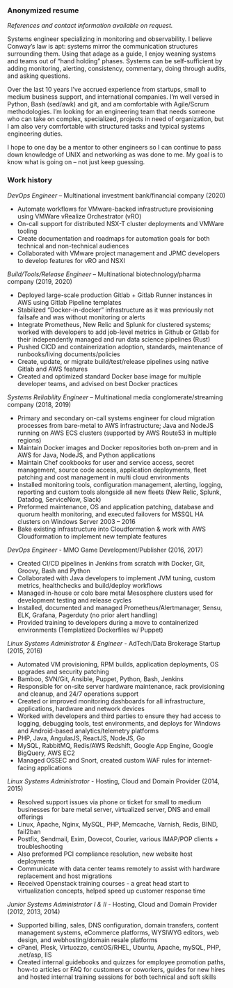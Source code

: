 ### Anonymized resume

_References and contact information available on request._

Systems engineer specializing in monitoring and observability. I believe
Conway’s law is apt: systems mirror the communication structures surrounding
them. Using that adage as a guide, I enjoy weaning systems and teams out of
“hand holding” phases. Systems can be self-sufficient by adding monitoring,
alerting, consistency, commentary, doing through audits, and asking questions.

Over the last 10 years I’ve accrued experience from startups, small to medium
business support, and international companies. I’m well versed in Python, Bash
(sed/awk) and git, and am comfortable with Agile/Scrum methodologies. I’m
looking for an engineering team that needs someone who can take on complex,
specialized, projects in need of organization, but I am also very comfortable
with structured tasks and typical systems engineering duties.

I hope to one day be a mentor to other engineers so I can continue to pass down
knowledge of UNIX and networking as was done to me. My goal is to know what is
going on – not just keep guessing. 

### Work history

*DevOps Engineer* – Multinational investment bank/financial company (2020)
-	Automate workflows for VMware-backed infrastructure provisioning using VMWare
	vRealize Orchestrator (vRO)
-	On-call support for distributed NSX-T cluster deployments and VMWare tooling
-	Create documentation and roadmaps for automation goals for both technical and
	non-technical audiences
-	Collaborated with VMware project management and JPMC developers to develop
	features for vRO and NSXI

*Build/Tools/Release Engineer* – Multinational biotechnology/pharma company
(2019, 2020)
-	Deployed large-scale production Gitlab + Gitlab Runner instances in AWS using
	Gitlab Pipeline templates
-	Stabilized “Docker-in-docker” infrastructure as it was previously not failsafe
	and was without monitoring or alerts
-	Integrate Prometheus, New Relic and Splunk for clustered systems; worked with
	developers to add job-level metrics in Github or Gitlab for their
independently managed and run data science pipelines (Rust)
-	Pushed CICD and containerization adoption, standards, maintenance of
	runbooks/living documents/policies
-	Create, update, or migrate build/test/release pipelines using native Gitlab
	and AWS features
-	Created and optimized standard Docker base image for multiple developer teams,
	and advised on best Docker practices 

*Systems Reliability Engineer* – Multinational media conglomerate/streaming
company (2018, 2019)
-	Primary and secondary on-call systems engineer for cloud migration processes
	from bare-metal to AWS infrastructure; Java and NodeJS running on AWS ECS
clusters (supported by AWS Route53 in multiple regions) 
-	Maintain Docker images and Docker repositories both on-prem and in AWS for
	Java, NodeJS, and Python applications
-	Maintain Chef cookbooks for user and service access, secret management, source
	code access, application deployments, fleet patching and cost management in
multi cloud environments
-	Installed monitoring tools, configuration management, alerting, logging,
	reporting and custom tools alongside all new fleets (New Relic, Splunk,
Datadog, ServiceNow, Slack)
-	Preformed maintenance, OS and application patching, database and quorum health
	monitoring, and executed failovers for MSSQL HA clusters on Windows Server
2003 – 2016
-	Bake existing infrastructure into Cloudformation & work with AWS
	Cloudformation to implement new template features

*DevOps Engineer* - MMO Game Development/Publisher (2016, 2017)
-	 Created CI/CD pipelines in Jenkins from scratch with Docker, Git, Groovy,
	 Bash and Python
-	Collaborated with Java developers to implement JVM tuning, custom metrics,
	healthchecks and build/deploy workflows
-	Managed in-house or colo bare metal Mesosphere clusters used for development
	testing and release cycles
-	Installed, documented and managed Prometheus/Alertmanager, Sensu, ELK,
	Grafana, Pagerduty (no prior alert handling)
-	Provided training to developers during a move to containerized environments
	(Templatized Dockerfiles w/ Puppet)

*Linux Systems Administrator & Engineer* - AdTech/Data Brokerage Startup (2015,
2016)
-	Automated VM provisioning, RPM builds, application deployments, OS upgrades
	and security patching
  -	Bamboo, SVN/Git, Ansible, Puppet, Python, Bash, Jenkins
-	Responsible for on-site server hardware maintenance, rack provisioning and
	cleanup, and 24/7 operations support
-	Created or improved monitoring dashboards for all infrastructure,
	applications, hardware and network devices 
-	Worked with developers and third parties to ensure they had access to logging,
	debugging tools, test environments, and deploys for Windows and Android-based
analytics/telemetry platforms
  -	PHP, Java, AngularJS, ReactJS, NodeJS, Go
  -	MySQL, RabbitMQ, Redis/AWS Redshift, Google App Engine, Google BigQuery, AWS
  	EC2
-	Managed OSSEC and Snort, created custom WAF rules for internet-facing
	applications

*Linux Systems Administrator* - Hosting, Cloud and Domain Provider (2014, 2015)
-	Resolved support issues via phone or ticket for small to medium businesses for
	bare metal server, virtualized server, DNS and email offerings
  -	Linux, Apache, Nginx, MySQL, PHP, Memcache, Varnish, Redis, BIND, fail2ban
  -	Postfix, Sendmail, Exim, Dovecot, Courier, various IMAP/POP clients +
  	troubleshooting
-	Also preformed PCI compliance resolution, new website host deployments
-	Communicate with data center teams remotely to assist with hardware
	replacement and host migrations 
-	Received Openstack training courses - a great head start to virtualization
	concepts, helped speed up customer response time

*Junior Systems Administrator I & II* - Hosting, Cloud and Domain Provider
(2012, 2013, 2014)
-	Supported billing, sales, DNS configuration, domain transfers, content
	management systems, eCommerce platforms, WYSIWYG editors, web design, and
webhosting/domain resale platforms
  -	cPanel, Plesk, Virtuozzo, centOS/RHEL, Ubuntu, Apache, mySQL, PHP, .net/asp,
  	IIS
-	Created internal guidebooks and quizzes for employee promotion paths, how-to
	articles or FAQ for customers or coworkers, guides for new hires and hosted
internal training sessions for both technical and soft skills
